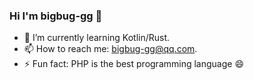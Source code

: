 ### Hi I'm bigbug-gg 👋

- 🌱 I’m currently learning Kotlin/Rust.
- 📫 How to reach me: bigbug-gg@qq.com.
- ⚡ Fun fact: PHP is the best programming language 😄

<!--
**bigbug-gg/bigbug-gg** is a ✨ _special_ ✨ repository because its `README.md` (this file) appears on your GitHub profile.

Here are some ideas to get you started:

- 🔭 I’m currently working on ...
- 🌱 I’m currently learning ...
- 👯 I’m looking to collaborate on ...
- 🤔 I’m looking for help with ...
- 💬 Ask me about ...
- 📫 How to reach me: ...
- 😄 Pronouns: ...
- ⚡ Fun fact: ...
-->
